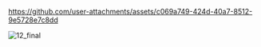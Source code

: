 https://github.com/user-attachments/assets/c069a749-424d-40a7-8512-9e5728e7c8dd

![12_final](https://github.com/user-attachments/assets/44cd727a-1c86-4cc7-b6e7-afb338ca7c15)
